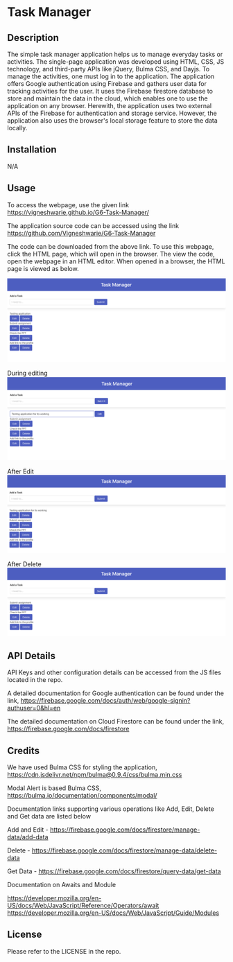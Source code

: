 # Task Manager

## Description

The simple task manager application helps us to manage everyday tasks or activities. The single-page application was developed using HTML, CSS, JS technology, and third-party APIs like jQuery, Bulma CSS, and Dayjs. To manage the activities, one must log in to the application. The application offers Google authentication using Firebase and gathers user data for tracking activities for the user. It uses the Firebase firestore database to store and maintain the data in the cloud, which enables one to use the application on any browser. Herewith, the application uses two external APIs of the Firebase for authentication and storage service. However, the application also uses the browser's local storage feature to store the data locally.

## Installation

N/A

## Usage

To access the webpage, use the given link  https://vigneshwarie.github.io/G6-Task-Manager/

The application source code can be accessed using the link https://github.com/Vigneshwarie/G6-Task-Manager

The code can be downloaded from the above link. To use this webpage, click the HTML page, which will open in the browser. The view the code, open the webpage in an HTML editor. When opened in a browser, the HTML page is viewed as below.

![Alt text](assets/images/LandingPageAfterLogin.png)

During editing
![Alt text](assets/images/EditScreen.png)

After Edit
![Alt text](assets/images/AfterEdit.png)

After Delete
![Alt text](assets/images/AfterDelete.png)

## API Details

API Keys and other configuration details can be accessed from the JS files located in the repo.

A detailed documentation for Google authentication can be found under the link, https://firebase.google.com/docs/auth/web/google-signin?authuser=0&hl=en

The detailed documentation on Cloud Firestore can be found under the link, https://firebase.google.com/docs/firestore

## Credits

We have used Bulma CSS for styling the application, https://cdn.jsdelivr.net/npm/bulma@0.9.4/css/bulma.min.css

Modal Alert is based Bulma CSS, https://bulma.io/documentation/components/modal/

Documentation links supporting various operations like Add, Edit, Delete and Get data are listed below

Add and Edit - https://firebase.google.com/docs/firestore/manage-data/add-data

Delete - https://firebase.google.com/docs/firestore/manage-data/delete-data

Get Data - https://firebase.google.com/docs/firestore/query-data/get-data

Documentation on Awaits and Module

https://developer.mozilla.org/en-US/docs/Web/JavaScript/Reference/Operators/await
https://developer.mozilla.org/en-US/docs/Web/JavaScript/Guide/Modules

## License

Please refer to the LICENSE in the repo.